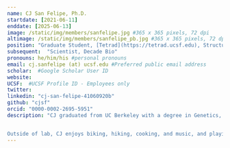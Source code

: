 ```yaml
---
name: CJ San Felipe, Ph.D.
startdate: [2021-06-11]
enddate: [2025-06-13]
image: /static/img/members/sanfelipe.jpg #365 x 365 pixels, 72 dpi
altimage: /static/img/members/sanfelipe_pb.jpg #365 x 365 pixels, 72 dpi
position: "Graduate Student, [Tetrad](https://tetrad.ucsf.edu), Structural Biology Intern, Vilya Therapeutics"
subsequent:  "Scientist, Decade Bio"
pronouns: he/him/his #personal pronouns
email: cj.sanfelipe (at) ucsf.edu #Preferred public email address
scholar:  #Google Scholar User ID
website:
UCSF:  #UCSF Profile ID - Employees only
twitter: 
linkedin: "cj-san-felipe-41060920b"
github: "cjsf"
orcid: "0000-0002-2695-5951"
description: "CJ graduated from UC Berkeley with a degree in Genetics, Genomics and Developmental Biology. As an undergraduate, he studied how somitogenesis is initiated in Xenopus laevis under the mentorship of [Dr. Richard Harland](http://mcb.berkeley.edu/labs/harland/).


Outside of lab, CJ enjoys biking, hiking, cooking, and music, and playing guitar."
---
```

